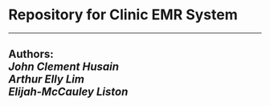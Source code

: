 # Repository for Clinic EMR System
-------------------------------------
Authors:\
*John Clement Husain*\
*Arthur Elly Lim*\
*Elijah-McCauley Liston*
-------------------------------------
